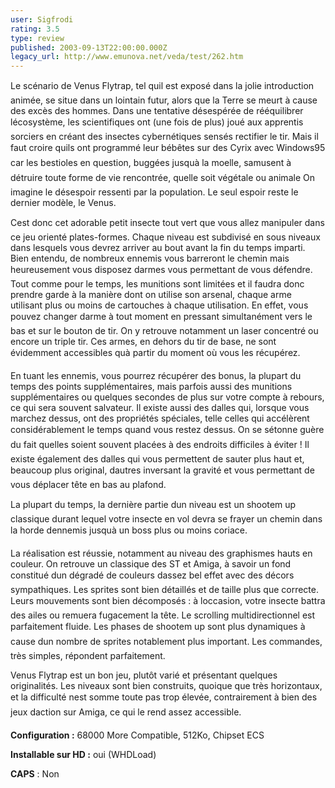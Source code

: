 ```yaml
---
user: Sigfrodi
rating: 3.5
type: review
published: 2003-09-13T22:00:00.000Z
legacy_url: http://www.emunova.net/veda/test/262.htm
---
```

Le scénario de Venus Flytrap, tel quil est exposé dans la jolie introduction animée, se situe dans un lointain futur, alors que la Terre se meurt à cause des excès des hommes. Dans une tentative désespérée de rééquilibrer lécosystème, les scientifiques ont (une fois de plus) joué aux apprentis sorciers en créant des insectes cybernétiques sensés rectifier le tir. Mais il faut croire quils ont programmé leur bébêtes sur des Cyrix avec Windows95 car les bestioles en question, buggées jusquà la moelle, samusent à détruire toute forme de vie rencontrée, quelle soit végétale ou animale On imagine le désespoir ressenti par la population. Le seul espoir reste le dernier modèle, le Venus.  

  

Cest donc cet adorable petit insecte tout vert que vous allez manipuler dans ce jeu orienté plates-formes. Chaque niveau est subdivisé en sous niveaux dans lesquels vous devrez arriver au bout avant la fin du temps imparti. Bien entendu, de nombreux ennemis vous barreront le chemin mais heureusement vous disposez darmes vous permettant de vous défendre. Tout comme pour le temps, les munitions sont limitées et il faudra donc prendre garde à la manière dont on utilise son arsenal, chaque arme utilisant plus ou moins de cartouches à chaque utilisation. En effet, vous pouvez changer darme à tout moment en pressant simultanément vers le bas et sur le bouton de tir. On y retrouve notamment un laser concentré ou encore un triple tir. Ces armes, en dehors du tir de base, ne sont évidemment accessibles quà partir du moment où vous les récupérez.  

  

En tuant les ennemis, vous pourrez récupérer des bonus, la plupart du temps des points supplémentaires, mais parfois aussi des munitions supplémentaires ou quelques secondes de plus sur votre compte à rebours, ce qui sera souvent salvateur. Il existe aussi des dalles qui, lorsque vous marchez dessus, ont des propriétés spéciales, telle celles qui accélèrent considérablement le temps quand vous restez dessus. On se sétonne guère du fait quelles soient souvent placées à des endroits difficiles à éviter ! Il existe également des dalles qui vous permettent de sauter plus haut et, beaucoup plus original, dautres inversant la gravité et vous permettant de vous déplacer tête en bas au plafond.  

  

La plupart du temps, la dernière partie dun niveau est un shootem up classique durant lequel votre insecte en vol devra se frayer un chemin dans la horde dennemis jusquà un boss plus ou moins coriace.  

  

La réalisation est réussie, notamment au niveau des graphismes hauts en couleur. On retrouve un classique des ST et Amiga, à savoir un fond constitué dun dégradé de couleurs dassez bel effet avec des décors sympathiques. Les sprites sont bien détaillés et de taille plus que correcte. Leurs mouvements sont bien décomposés : à loccasion, votre insecte battra des ailes ou remuera fugacement la tête. Le scrolling multidirectionnel est parfaitement fluide. Les phases de shootem up sont plus dynamiques à cause dun nombre de sprites notablement plus important. Les commandes, très simples, répondent parfaitement.  

  

Venus Flytrap est un bon jeu, plutôt varié et présentant quelques originalités. Les niveaux sont bien construits, quoique que très horizontaux, et la difficulté nest somme toute pas trop élevée, contrairement à bien des jeux daction sur Amiga, ce qui le rend assez accessible.  

  

**Configuration :** 68000 More Compatible, 512Ko, Chipset ECS  

  

**Installable sur HD :** oui (WHDLoad)  

  

**CAPS** : Non